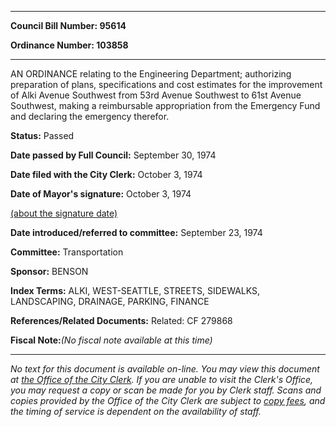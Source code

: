 

********

**Council Bill Number: 95614**
   
**Ordinance Number: 103858**
********

 AN ORDINANCE relating to the Engineering Department; authorizing preparation of plans, specifications and cost estimates for the improvement of Alki Avenue Southwest from 53rd Avenue Southwest to 61st Avenue Southwest, making a reimbursable appropriation from the Emergency Fund and declaring the emergency therefor.

**Status:** Passed
   
**Date passed by Full Council:** September 30, 1974
   
**Date filed with the City Clerk:** October 3, 1974
   
**Date of Mayor's signature:** October 3, 1974
   
[(about the signature date)](/~public/approvaldate.htm)
   
   
   
**Date introduced/referred to committee:** September 23, 1974
   
**Committee:** Transportation
   
**Sponsor:** BENSON
   
   
**Index Terms:** ALKI, WEST-SEATTLE, STREETS, SIDEWALKS, LANDSCAPING, DRAINAGE, PARKING, FINANCE

**References/Related Documents:** Related: CF 279868

**Fiscal Note:**_(No fiscal note available at this time)_
********

_No text for this document is available on-line. You may view this document at [the Office of the City Clerk](http://www.seattle.gov/leg/clerk/contactUs.htm). If you are unable to visit the Clerk's Office, you may request a copy or scan be made for you by Clerk staff. Scans and copies provided by the Office of the City Clerk are subject to [copy fees](http://clerk.seattle.gov/~public/clerkfees.htm), and the timing of service is dependent on the availability of staff._

